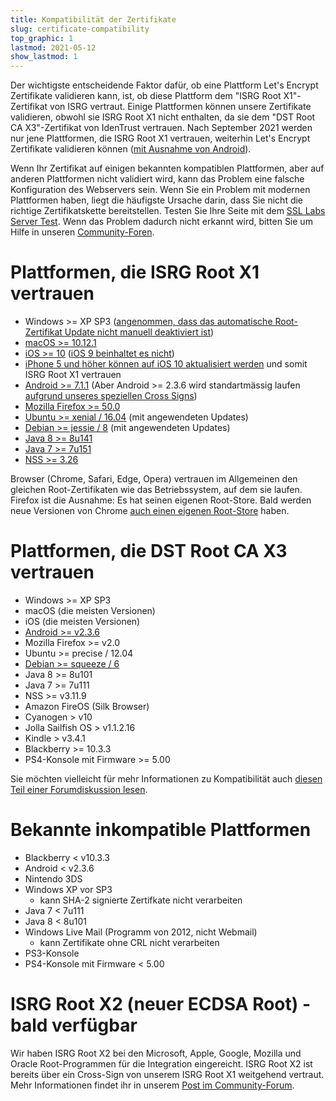 ```yaml
---
title: Kompatibilität der Zertifikate
slug: certificate-compatibility
top_graphic: 1
lastmod: 2021-05-12
show_lastmod: 1
---
```



Der wichtigste entscheidende Faktor dafür, ob eine Plattform Let's Encrypt Zertifikate validieren kann, ist, ob diese Plattform dem "ISRG Root X1"-Zertifikat von ISRG vertraut. Einige Plattformen können unsere Zertifikate validieren, obwohl sie ISRG Root X1 nicht enthalten, da sie dem "DST Root CA X3"-Zertifikat von IdenTrust vertrauen. Nach September 2021 werden nur jene Plattformen, die ISRG Root X1 vertrauen, weiterhin Let's Encrypt Zertifikate validieren können ([mit Ausnahme von Android](/2020/12/21/extending-android-compatibility.html)).

Wenn Ihr Zertifikat auf einigen bekannten kompatiblen Plattformen, aber auf anderen Plattformen nicht validiert wird, kann das Problem eine falsche Konfiguration des Webservers sein. Wenn Sie ein Problem mit modernen Plattformen haben, liegt die häufigste Ursache darin, dass Sie nicht die richtige Zertifikatskette bereitstellen. Testen Sie Ihre Seite mit dem [SSL Labs Server Test](https://www.ssllabs.com/ssltest/). Wenn das Problem dadurch nicht erkannt wird, bitten Sie um Hilfe in unseren [Community-Foren](https://community.letsencrypt.org/).

# Plattformen, die ISRG Root X1 vertrauen

* Windows >= XP SP3 ([angenommen, dass das automatische Root-Zertifikat Update nicht manuell deaktiviert ist](https://docs.microsoft.com/en-us/previous-versions/windows/it-pro/windows-server-2008-R2-and-2008/))
* [macOS >= 10.12.1](https://twitter.com/letsencrypt/status/790960929504497665?lang=en)
* [iOS >= 10](https://support.apple.com/en-us/HT207177) ([iOS 9 beinhaltet es nicht](https://support.apple.com/en-us/HT205205))
* [iPhone 5 und höher können auf iOS 10 aktualisiert werden](https://en.wikipedia.org/wiki/IPhone_5) und somit ISRG Root X1 vertrauen
* [Android >= 7.1.1](https://android.googlesource.com/platform/system/ca-certificates/+/android-7.1.1_r15) (Aber Android >= 2.3.6 wird standartmässig laufen [aufgrund unseres speziellen Cross Signs](https://letsencrypt.org/2020/12/21/extending-android-compatibility.html))
* [Mozilla Firefox >= 50.0](https://bugzilla.mozilla.org/show_bug.cgi?id=1204656)
* [Ubuntu >= xenial / 16.04](https://packages.ubuntu.com/xenial/all/ca-certificates/filelist) (mit angewendeten Updates)
* [Debian >= jessie / 8](https://packages.debian.org/jessie/all/ca-certificates/filelist) (mit angewendeten Updates)
* [Java 8 >= 8u141](https://www.oracle.com/java/technologies/javase/8u141-relnotes.html)
* [Java 7 >= 7u151](https://www.oracle.com/java/technologies/javase/7u151-relnotes.html)
* [NSS >= 3.26](https://developer.mozilla.org/en-US/docs/Mozilla/Projects/NSS/NSS_3.26_release_notes)

Browser (Chrome, Safari, Edge, Opera) vertrauen im Allgemeinen den gleichen Root-Zertifikaten wie das Betriebssystem, auf dem sie laufen. Firefox ist die Ausnahme: Es hat seinen eigenen Root-Store. Bald werden neue Versionen von Chrome [auch einen eigenen Root-Store](https://www.chromium.org/Home/chromium-security/root-ca-policy) haben.

# Plattformen, die DST Root CA X3 vertrauen

* Windows >= XP SP3
* macOS (die meisten Versionen)
* iOS (die meisten Versionen)
* [Android >= v2.3.6](https://twitter.com/Tutancagamon/status/600783165087752192)
* Mozilla Firefox >= v2.0
* Ubuntu >= precise / 12.04
* [Debian >= squeeze / 6](https://twitter.com/TokenScandi/status/600806080684359680)
* Java 8 >= 8u101
* Java 7 >= 7u111
* NSS >= v3.11.9
* Amazon FireOS (Silk Browser)
* Cyanogen > v10
* Jolla Sailfish OS > v1.1.2.16
* Kindle > v3.4.1
* Blackberry >= 10.3.3
* PS4-Konsole mit Firmware >= 5.00

Sie möchten vielleicht für mehr Informationen zu Kompatibilität auch [diesen Teil einer Forumdiskussion lesen](https://community.letsencrypt.org/t/which-browsers-and-operating-systems-support-lets-encrypt/).

# Bekannte inkompatible Plattformen

* Blackberry < v10.3.3
* Android < v2.3.6
* Nintendo 3DS
* Windows XP vor SP3
  * kann SHA-2 signierte Zertifkate nicht verarbeiten
* Java 7 < 7u111
* Java 8 < 8u101
* Windows Live Mail (Programm von 2012, nicht Webmail)
  * kann Zertifikate ohne CRL nicht verarbeiten
* PS3-Konsole
* PS4-Konsole mit Firmware < 5.00

# ISRG Root X2 (neuer ECDSA Root) - bald verfügbar
Wir haben ISRG Root X2 bei den Microsoft, Apple, Google, Mozilla und Oracle Root-Programmen für die Integration eingereicht. ISRG Root X2 ist bereits über ein Cross-Sign von unserem ISRG Root X1 weitgehend vertraut. Mehr Informationen findet ihr in unserem [Post im Community-Forum](https://community.letsencrypt.org/t/isrg-root-x2-submitted-to-root-programs/149385).


